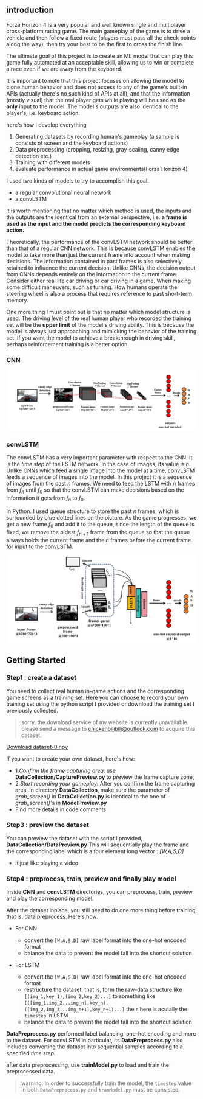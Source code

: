 ## introduction

Forza Horizon 4 is a very popular and well known single
and multiplayer cross-platform racing game.
The main gameplay of the game is to drive a vehicle
and then follow a fixed route (players must pass all the check points along the way), then try your best to be the first to cross
the finish line.

The ultimate goal of this project is to create an ML model that can play this game
fully automated at an acceptable skill, allowing us to win or
complete a race even if we are away from the keyboard.

It is important to note that this project focuses on allowing
the model to clone human behavior and does not access to any of
the game's built-in APIs (actually there's no such kind of APIs at all), and that the information
(mostly visual) that the real player gets while playing
will be used as the **only** input to the model.
The model's outputs are also identical to the player's,
i.e. keyboard action.

here's how I develop everything

1. Generating datasets by recording human's gameplay (a sample is consists of screen and the keyboard actions)
2. Data preprocessing (cropping, resizing, gray-scaling, canny edge detection etc.)
3. Training with different models
4. evaluate performance in actual game environments(Forza Horizon 4)

I used two kinds of models to try to accomplish this goal.

- a regular convolutional neural network
- a convLSTM

it is worth mentioning that no matter which method is used,
the inputs and the outputs are the identical from an external
perspective, i.e. **a frame is used as the input and the
model predicts the corresponding keyboard action.**

Theoretically, the performance of the convLSTM
network should be better than that of a regular CNN network.
This is because convLSTM enables the model to take more
than just the current frame into account when making decisions.
The information contained in past frames is also selectively
retained to influence the current decision. Unlike CNNs,
the decision output from CNNs depends entirely on the
information in the current frame. Consider either real
life car driving or car driving in a game. When making
some difficult maneuvers, such as turning. How humans
operate the steering wheel is also a process that requires
reference to past short-term memory.

One more thing I must
point out is that no matter which model structure is used.
The driving level of the real human player
who recorded the training set will be the **upper limit**
of the model's driving ability. This is because the model
is always just approaching and mimicking the behavior of
the training set. If you want the model to achieve a
breakthrough in driving skill, perhaps reinforcement
training is a better option.

### CNN

![pic0](pictures_for_readme/cnn.jpg)

### convLSTM

The convLSTM has a very important parameter
with respect to the CNN.
It is the _time step_
of the LSTM network. In the case of images,
its value is $n$. Unlike CNNs which feed
a single image into the model at a time, convLSTM feeds a sequence of images into the model.
In this project it is a sequence of images from the past $n$ frames. We need to feed the LSTM with $n$
frames from $f_n$ until $f_0$ so that the convLSTM can make decisions based
on the information it gets from $f_n$ to $f_0$.

In Python.
I used queue structure to store the past $n$ frames,
which is surrounded by blue dotted lines on the picture.
As the game progresses, we get a new frame $f_0$ and add it to the queue,
since the length of the queue is fixed, we remove the oldest $f_{n+1}$ frame
from the queue so that the queue always holds the current
frame and the $n$ frames before the current frame for input to the convLSTM.

![pic1](pictures_for_readme/lstm.jpg)

## Getting Started

### Step1 : create a dataset

You need to collect real human in-game actions and the corresponding game
screens as a training set. Here you can choose to record your own training
set using the python script I provided or download the training set I previously collected.

> sorry, the download service of my website is currently unavailable.
> please send a message to chickenbilibili@outlook.com to acquire this dataset.

[Download dataset-0.npy](not_available)

If you want to create your own dataset, here's how:

- 1._Confirm the frame capturing area_: use **DataCollection/CapturePreview.py**
  to preview the frame capture
  zone,
- 2._Start recording your gameplay_: After you confirm the frame capturing area, in directory
  **DataCollection**,
  make sure the parameter of _grab_screen()_
  in **DataCollection.py** is identical to the one of _grab_screen()_'s in **ModelPreview.py**
- Find more details in code comments

### Step3 : preview the dataset

You can preview the dataset with the script I provided,
**DataCollection/DataPreview.py** This will sequentially play the frame and the corresponding
label which is a four element long vector : _[W,A,S,D]_

- it just like playing a video

### Step4 : preprocess, train, preview and finally play model

Inside **CNN** and **convLSTM** directories, you can preprocess, train,
preview and play the corresponding
model.

After the dataset inplace, you still need to do one more thing before training,
that is, data preprocess. Here's how.

- For CNN

  - convert the `[W,A,S,D]` raw label format into the one-hot encoded format
  - balance the data to prevent the model fall into the shortcut solution

- For LSTM
  - convert the `[W,A,S,D]` raw label format into the one-hot encoded format
  - restructure the dataset. that is, form the raw-data structure like `[(img_1,key_1),(img_2,key_2)...]` to something like `[([img_1,img_2...img_n],key_n),([img_2,img_3...img_n+1],key_n+1)...]` the `n` here is acutally the `timestep` in LSTM
  - balance the data to prevent the model fall into the shortcut solution

**DataPreprocess.py** performed label balancing,
one-hot encoding and more to the dataset.
For convLSTM in particular, its **DataPreprocess.py** also includes converting
the dataset into sequential samples according to a specified _time step_.

after data preprocessing, use **trainModel.py** to load and train the preprocessed data.

> warning: In order to successfully train the model, the `timestep` value in both `DataPreprocess.py` and `tranModel.py` must be consisted.
